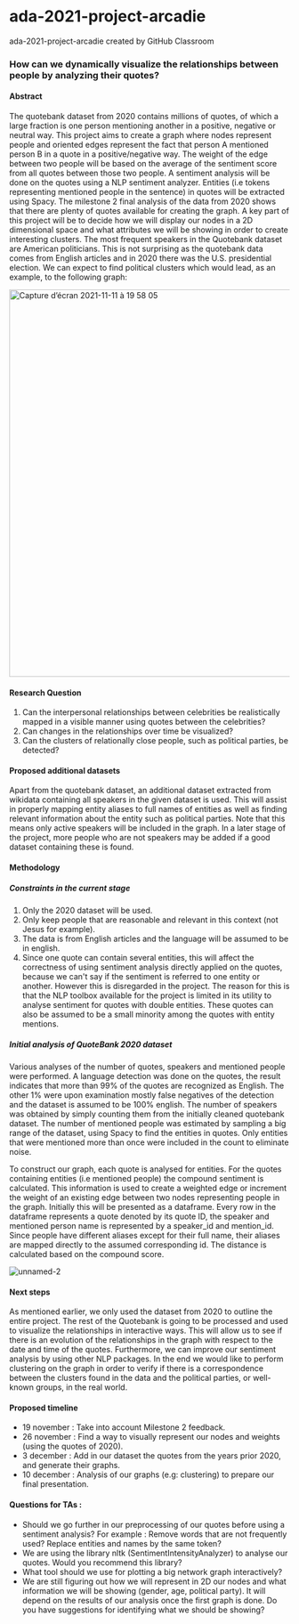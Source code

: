 # ada-2021-project-arcadie
ada-2021-project-arcadie created by GitHub Classroom

### How can we dynamically visualize the relationships between people by analyzing their quotes?

#### Abstract
The quotebank dataset from 2020 contains millions of quotes, of which a large fraction is one person mentioning another in a positive, negative or neutral way. This project aims to create a graph where nodes represent people and oriented edges represent the fact that person A mentioned person B in a quote in a positive/negative way. The weight of the edge between two people will be based on the average of the sentiment score from all quotes between those two people. A sentiment analysis will be done on the quotes using a NLP sentiment analyzer. Entities (i.e tokens representing mentioned people in the sentence) in quotes will be extracted using Spacy. The milestone 2 final analysis of the data from 2020 shows that there are plenty of quotes available for creating the graph. A key part of this project will be to decide how we will display our nodes in a 2D dimensional space and what attributes we will be showing in order to create interesting clusters. The most frequent speakers in the Quotebank dataset are American politicians. This is not surprising as the quotebank data comes from English articles and in 2020 there was the U.S. presidential election. We can expect to find political clusters which would lead, as an example, to the following graph:


<img width="696" alt="Capture d’écran 2021-11-11 à 19 58 05" src="https://user-images.githubusercontent.com/73229139/141360065-fdde9008-57de-4dd3-9a84-9638787ccb72.png">


#### Research Question
1. Can the interpersonal relationships between celebrities be realistically mapped in a visible manner using quotes between the celebrities?
2. Can changes in the relationships over time be visualized?
3. Can the clusters of relationally close people, such as political parties, be detected?


#### Proposed additional datasets
Apart from the quotebank dataset, an additional dataset extracted from wikidata containing all speakers in the given dataset is used. This will assist in properly mapping entity aliases to full names of entities as well as finding relevant information about the entity such as political parties. Note that this means only active speakers will be included in the graph. In a later stage of the project, more people who are not speakers may be added if a good dataset containing these is found.

#### Methodology

##### Constraints in the current stage
1. Only the 2020 dataset will be used.
2. Only keep people that are reasonable and relevant in this context (not Jesus for example). 
3. The data is from English articles and the language will be assumed to be in english.
4. Since one quote can contain several entities, this will affect the correctness of using sentiment analysis directly applied on the quotes, because we can't say if the sentiment is referred to one entity or another. However this is disregarded in the project. The reason for this is that the NLP toolbox available for the project is limited in its utility to analyse sentiment for quotes with double entities. These quotes can also be assumed to be a small minority among the quotes with entity mentions.


##### Initial analysis of QuoteBank 2020 dataset
Various analyses of the number of quotes, speakers and mentioned people were performed. A language detection was done on the quotes, the result indicates that more than 99% of the quotes are recognized as English. The other 1% were upon examination mostly false negatives of the detection and the dataset is assumed to be 100% english. The number of speakers was obtained by simply counting them from the initially cleaned quotebank dataset. The number of mentioned people was estimated by sampling a big range of the dataset, using Spacy to find the entities in quotes. Only entities that were mentioned more than once were included in the count to eliminate noise. 
 
To construct our graph, each quote is analysed for entities. For the quotes containing entities (i.e mentioned people) the compound sentiment is calculated. This information is used to create a weighted edge or increment the weight of an existing edge between two nodes representing people in the graph. Initially this will be presented as a dataframe. Every row in the dataframe represents a quote denoted by its quote ID, the speaker and mentioned person name is represented by a speaker_id and mention_id. Since people have different aliases except for their full name, their aliases are mapped directly to the assumed corresponding id. The distance is calculated based on the compound score. 

![unnamed-2](https://user-images.githubusercontent.com/73229139/141379068-e186e834-dcf6-4951-bced-984d2a7f1bb8.png)

#### Next steps
As mentioned earlier, we only used the dataset from 2020 to outline the entire project. The rest of the Quotebank is going to be processed and used to visualize the relationships in interactive ways. This will allow us to see if there is an evolution of the relationships in the graph with respect to the date and time of the quotes. Furthermore, we can improve our sentiment analysis by using other NLP packages. In the end we would like to perform clustering on the graph in order to verify if there is a correspondence between the clusters found in the data and the political parties, or well-known groups, in the real world.


#### Proposed timeline
- 19 november : Take into account Milestone 2 feedback.
- 26 november : Find a way to visually represent our nodes and weights (using the quotes of 2020).
- 3 december : Add in our dataset the quotes from the years prior 2020, and generate their graphs. 
- 10 december : Analysis of our graphs (e.g: clustering) to prepare our final presentation.

#### Questions for TAs : 
- Should we go further in our preprocessing of our quotes before using a sentiment analysis? For example : Remove words that are not frequently used? Replace entities and names by the same token?
- We are using the library nltk (SentimentIntensityAnalyzer) to analyse our quotes. Would you recommend this library?
- What tool should we use for plotting a big network graph interactively?
- We are still figuring out how we will represent in 2D our nodes and what information we will be showing (gender, age, political party). It will depend on the results of our analysis once the first graph is done. Do you have suggestions for identifying what we should be showing?

